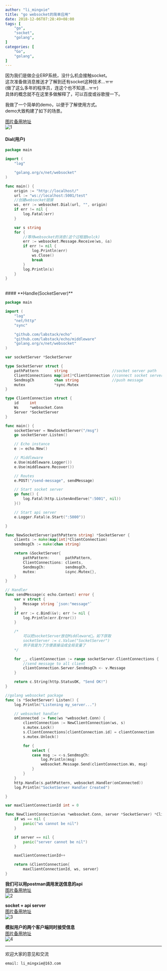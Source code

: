 ```yaml
---
author: "li_mingxie"
title: "go websocket的简单应用"
date: 2018-12-06T07:28:49+08:00
tags: [
    "go",
    "socket",
    "golang",
]
categories: [
    "Go",
    "golang",
]
---
```


因为我们是做企业ERP系统，没什么机会接触socket。  
这次准备做消息推送才了解到还有socket这种技术...ㅠㅠ<!--more-->  
(做了这么多年的程序员，连这个也不知道...ㅠㅠ)  
具体的概念就不在这里多做解释了，可以百度或谷歌搜一下。  

我做了一个简单的demo，以便于了解使用方式。  
demo大致构建了如下的场景。  

[图片备用地址](https://limingxie.github.io/images/go_socket/go_socket1.png)  
![1](https://mingxie-blog.oss-cn-beijing.aliyuncs.com/image/go_socket/go_socket1.png)
<!-- ![1](http://localhost:1313/images/go_socket/go_socket1.png)   -->

#### **Dial(用户)**
```go
package main

import (
	"log"

	"golang.org/x/net/websocket"
)

func main() {
    origin := "http://localhost/"
    url := "ws://localhost:5001/test"
    //创建websocket链接
    ws, err := websocket.Dial(url, "", origin)
    if err != nil {
        log.Fatal(err)
    }

    var s string
    for {
        //等待websocket的消息(这个过程是bolck)
        err := websocket.Message.Receive(ws, &s)
        if err != nil {
            log.Println(err)
            ws.Close()
            break
        }
        log.Println(s)
    }
}
```
<br />
#### **Handle(SocketServer)**

```go
package main

import (
	"log"
	"net/http"
	"sync"

	"github.com/labstack/echo"
	"github.com/labstack/echo/middleware"
	"golang.org/x/net/websocket"
)

var socketServer *SocketServer

type SocketServer struct {
	pathPattern       string                    //socket server path
	ClientConnections map[int]*ClientConnection //connect socket server client
	SendmsgCh         chan string               //push message
	mutex             *sync.Mutex
}

type ClientConnection struct {
	id     int
	Ws     *websocket.Conn
	Server *SocketServer
}

func main() {
	socketServer = NewSocketServer("/msg")
	go socketServer.Listen()

	// Echo instance
	e := echo.New()

	// Middleware
	e.Use(middleware.Logger())
	e.Use(middleware.Recover())

	// Routes
	e.POST("/send-message", sendMessage)

	// Start socket server
	go func() {
		log.Fatal(http.ListenAndServe(":5001", nil))
	}()

	// Start api server
	e.Logger.Fatal(e.Start(":5000"))

}

func NewSocketServer(pathPattern string) *SocketServer {
	clients := make(map[int]*ClientConnection)
	sendmsgCh := make(chan string)

	return &SocketServer{
		pathPattern:       pathPattern,
		ClientConnections: clients,
		SendmsgCh:         sendmsgCh,
		mutex:             &sync.Mutex{},
	}
}

// Handler
func sendMessage(c echo.Context) error {
	var v struct {
		Message string `json:"message"`
	}
	if err := c.Bind(&v); err != nil {
		log.Println(err.Error())
	}

	/*
		可以把socketServer放在Middleware。如下获取
		socketServer := c.Value("SocketServer")
		例子我是为了方便直接设成全局变量了
	*/

	for _, clientConnection := range socketServer.ClientConnections {
		//send message to all client
		clientConnection.Server.SendmsgCh <- v.Message
	}

	return c.String(http.StatusOK, "Send OK!")
}

//golang websocket package
func (s *SocketServer) Listen() {
	log.Println("Listening my_server...")

	// websocket handler
	onConnected := func(ws *websocket.Conn) {
		clientConnection := NewClientConnection(ws, s)
		s.mutex.Lock()
		s.ClientConnections[clientConnection.id] = clientConnection
		s.mutex.Unlock()

		for {
			select {
			case msg := <-s.SendmsgCh:
				log.Println(msg)
				websocket.Message.Send(clientConnection.Ws, msg)
			}
		}
	}
	http.Handle(s.pathPattern, websocket.Handler(onConnected))
	log.Println("SocketServer Handler Created")

}

var maxClientConnectionId int = 0

func NewClientConnection(ws *websocket.Conn, server *SocketServer) *ClientConnection {
	if ws == nil {
		panic("ws cannot be nil")
	}

	if server == nil {
		panic("server cannot be nil")
	}

	maxClientConnectionId++

	return &ClientConnection{
		maxClientConnectionId, ws, server}
}
```

**我们可以用postman调用发送信息的api**  
[图片备用地址](https://limingxie.github.io/images/go_socket/go_socket2.png)  
![2](https://mingxie-blog.oss-cn-beijing.aliyuncs.com/image/go_socket/go_socket2.png)
<!-- ![2](http://localhost:1313/images/go_socket/go_socket2.png)   -->

**socket + api server**  
[图片备用地址](https://limingxie.github.io/images/go_socket/go_socket3.png)  
![3](https://mingxie-blog.oss-cn-beijing.aliyuncs.com/image/go_socket/go_socket3.png)
<!-- ![3](http://localhost:1313/images/go_socket/go_socket3.png)   -->

**模拟用户的两个客户端同时接受信息**  
[图片备用地址](https://limingxie.github.io/images/go_socket/go_socket4.png)  
![4](https://mingxie-blog.oss-cn-beijing.aliyuncs.com/image/go_socket/go_socket4.png)
<!-- ![4](http://localhost:1313/images/go_socket/go_socket4.png)   -->

----------------------------------------------
欢迎大家的意见和交流

`email: li_mingxie@163.com`